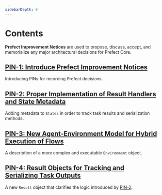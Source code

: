 ```yaml
---
sidebarDepth: 0
---
```


# Contents

**Prefect Improvement Notices** are used to propose, discuss, accept, and memorialize any major architectural decisions for Prefect Core.

## [PIN-1: Introduce Prefect Improvement Notices](PIN-1-Introduce-PINs.md)

Introducing PINs for recording Prefect decisions.

## [PIN-2: Proper Implementation of Result Handlers and State Metadata](PIN-2-Result-Handlers.md)

Adding metadata to `States` in order to track task results and serialization methods.

## [PIN-3: New Agent-Environment Model for Hybrid Execution of Flows](PIN-3-Agent-Environment.md)

A description of a more complex and executable `Environment` object.

## [PIN-4: Result Objects for Tracking and Serializing Task Outputs](PIN-4-Result-Objects.md)

A new `Result` object that clarifies the logic introduced by [PIN-2](PIN-2-Result-Handlers.md).
